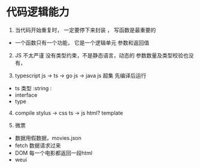 # 代码逻辑能力

1. 当代码开始重复时， 一定要停下来封装 ， 写函数是最重要的
  - 一个函数只有一个功能，
    它是一个逻辑单元
    参数和返回值

2. JS 不太严谨
  没有类型约束，不是静态语言，动态的
  参数数量及类型校验也没有，

3. typescript
  js -> ts -> go
  js -> java
  js 超集 
  先编译后运行
  - ts 类型 :string :
  - interface
  - type 

4. compile
  stylus -> css
  ts -> js
  html? template

5. 微票
  - 数据用假数据，movies.json
  - fetch 数据请求过来
  - DOM 每一个电影都返回一段html
  - weui
